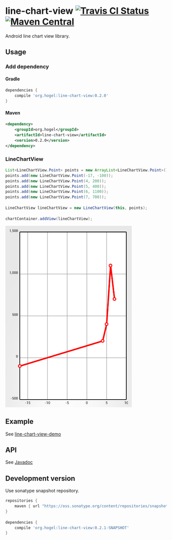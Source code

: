 # line-chart-view  [![Travis CI Status](https://travis-ci.org/hogelog/line-chart-view.svg)](https://travis-ci.org/hogelog/line-chart-view) [![Maven Central](https://maven-badges.herokuapp.com/maven-central/org.hogel/line-chart-view/badge.svg)](https://maven-badges.herokuapp.com/maven-central/org.hogel/line-chart-view)


Android line chart view library.

## Usage
### Add dependency
#### Gradle

```groovy
dependencies {
    compile 'org.hogel:line-chart-view:0.2.0'
}
```

#### Maven

```xml
<dependency>
    <groupId>org.hogel</groupId>
    <artifactId>line-chart-view</artifactId>
    <version>0.2.0</version>
</dependency>
```

### LineChartView

```java
List<LineChartView.Point> points = new ArrayList<LineChartView.Point>();
points.add(new LineChartView.Point(-17, -100));
points.add(new LineChartView.Point(4, 200));
points.add(new LineChartView.Point(5, 400));
points.add(new LineChartView.Point(6, 1100));
points.add(new LineChartView.Point(7, 700));

LineChartView lineChartView = new LineChartView(this, points);

chartContainer.addView(lineChartView);
```

![Line Chart](https://raw.githubusercontent.com/hogelog/line-chart-view/master/line-chart-view.png)

## Example
See [line-chart-view-demo](https://github.com/hogelog/line-chart-view/tree/master/line-chart-view-demo)

## API
See [Javadoc](http://hogelog.github.io/line-chart-view/javadoc/)

## Development version
Use sonatype snapshot repository.

```groovy
repositories {
    maven { url "https://oss.sonatype.org/content/repositories/snapshots" }
}

dependencies {
    compile 'org.hogel:line-chart-view:0.2.1-SNAPSHOT'
}
```
